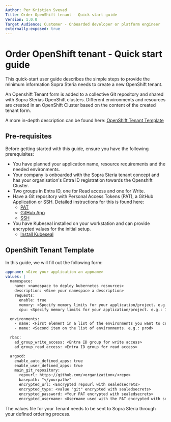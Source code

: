 ```yaml
---
Author: Per Kristian Svevad
Title: Order OpenShift tenant - Quick start guide
Version: 1.0.0
Target Audience: Customer - Onboarded developer or platform engineer
externally-exposed: true
--- 
```




# Order OpenShift tenant - Quick start guide

This quick-start user guide describes the simple steps to provide the minimum information Sopra Steria needs to create a new OpenShift tenant. 

An Openshift Tenant form is added to a collective Git repository and shared with Sopra Sterias OpenShift clusters. Different environments and resources are created in an OpenShift Cluster based on the content of the created tenant form.

A more in-depth description can be found here: [OpenShift Tenant Template](OpenShift-tenant-template.md)

## Pre-requisites
Before getting started with this guide, ensure you have the following prerequisites:

- You have planned your application name, resource requirements and the needed environments. 
- Your company is onboarded with the Sopra Steria tenant concept and has your organisation's Entra ID registration towards the Openshift Cluster. 
- Two groups in Entra ID, one for Read access and one for Write. 
- Have a Git repository with Personal Access Tokens (PAT), a GitHub Application or SSH. Detailed instructions for this is found here:
    - [PAT](../OpenShift%20Tenants/Tenant%20features/GitOps/Authentication%20Methods%20for%20ArgoCD/authenticate-with-personal-access-token.md)
    - [GitHub App](../OpenShift%20Tenants/Tenant%20features/GitOps/Authentication%20Methods%20for%20ArgoCD/authenticate-with-github-app.md)
    - [SSH](../OpenShift%20Tenants/Tenant%20features/GitOps/Authentication%20Methods%20for%20ArgoCD/authenticate-with-ssh.md)
- You have Kubeseal installed on your workstation and can provide encrypted values for the initial setup.
    - [Install Kubeseal](../Tools/install-kubeseal.md)

## OpenShift Tenant Template

In this guide, we will fill out the following form:
```yaml
appname: <Give your application an appname>
values: |
  namespace:
    name: <namespace to deploy kubernetes resources>
    description: <Give your namespace a description>
    requests:
      enable: true
      memory: <Specify memory limits for your application/project. e.g.: 2Gi>
      cpu: <Specify memory limits for your application/project. e.g.: 1>

  environments:
    - name: <First element in a list of the environments you want to create. e.g.: test>
    - name: <Second item on the list of environments. e.g.: prod>

  rbac:
    ad_group_write_access: <Entra ID group for write access>
    ad_group_read_access: <Entra ID group for read access>

  argocd: 
    enable_auto_defined_apps: true
    enable_user_defined_apps: true
    main_git_repository:
      repourl: https://github.com/<organization>/<repo>
      basepath: "</yourpath>"
      encrypted_url: <Encrypted repourl with sealedsecrets>
      encrypted_type: <value "git" encrypted with sealedsecrets>
      encrypted_password: <Your PAT encrypted with sealedsecrets>
      encrypted_username: <Username used with the PAT encrypted with sealedsecrets>
```

The values file for your Tenant needs to be sent to Sopra Steria through your defined ordering process.

